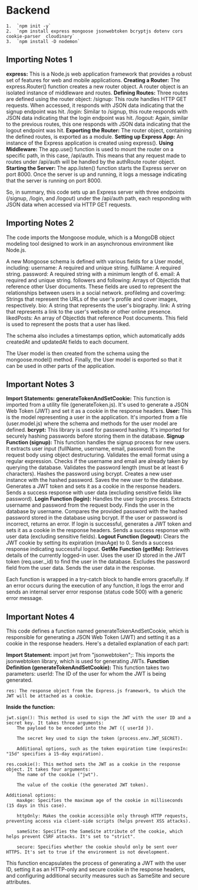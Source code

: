 # Backend

    1.  `npm init -y`
    2.  `npm install express mongoose jsonwebtoken bcryptjs dotenv cors cookie-parser  cloudinary`
    3.  `npm install -D nodemon`

## Importing Notes 1

**express:** This is a Node.js web application framework that provides a robust set of features for web and mobile applications.
**Creating a Router:**
The express.Router() function creates a new router object. A router object is an isolated instance of middleware and routes.
**Defining Routes:**
Three routes are defined using the router object:
/signup: This route handles HTTP GET requests. When accessed, it responds with JSON data indicating that the signup endpoint was hit.
/login: Similar to /signup, this route responds with JSON data indicating that the login endpoint was hit.
/logout: Again, similar to the previous routes, this one responds with JSON data indicating that the logout endpoint was hit.
**Exporting the Router:**
The router object, containing the defined routes, is exported as a module.
**Setting up Express App:**
An instance of the Express application is created using express().
**Using Middleware:**
The app.use() function is used to mount the router on a specific path, in this case, /api/auth. This means that any request made to routes under /api/auth will be handled by the authRoute router object.
**Starting the Server:**
The app.listen() function starts the Express server on port 8000. Once the server is up and running, it logs a message indicating that the server is running on port 8000.

So, in summary, this code sets up an Express server with three endpoints (/signup, /login, and /logout) under the /api/auth path, each responding with JSON data when accessed via HTTP GET requests.

## Importing Notes 2

The code imports the Mongoose module, which is a MongoDB object modeling tool designed to work in an asynchronous environment like Node.js.

A new Mongoose schema is defined with various fields for a User model, including:
username: A required and unique string.
fullName: A required string.
password: A required string with a minimum length of 6.
email: A required and unique string.
followers and following: Arrays of ObjectIds that reference other User documents. These fields are used to represent the relationships between users in a social network.
profileImg and coverImg: Strings that represent the URLs of the user's profile and cover images, respectively.
bio: A string that represents the user's biography.
link: A string that represents a link to the user's website or other online presence.
likedPosts: An array of ObjectIds that reference Post documents. This field is used to represent the posts that a user has liked.

The schema also includes a timestamps option, which automatically adds createdAt and updatedAt fields to each document.

The User model is then created from the schema using the mongoose.model() method.
Finally, the User model is exported so that it can be used in other parts of the application.

## Important Notes 3

**Import Statements:**
**generateTokenAndSetCookie:** This function is imported from a utility file (generateToken.js). It's used to generate a JSON Web Token (JWT) and set it as a cookie in the response headers.
**User:** This is the model representing a user in the application. It's imported from a file (user.model.js) where the schema and methods for the user model are defined.
**bcrypt:** This library is used for password hashing. It's imported for securely hashing passwords before storing them in the database.
**Signup Function (signup):**
This function handles the signup process for new users.
It extracts user input (fullName, username, email, password) from the request body using object destructuring.
Validates the email format using a regular expression.
Checks if the username and email are already taken by querying the database.
Validates the password length (must be at least 6 characters).
Hashes the password using bcrypt.
Creates a new user instance with the hashed password.
Saves the new user to the database.
Generates a JWT token and sets it as a cookie in the response headers.
Sends a success response with user data (excluding sensitive fields like password).
**Login Function (login):**
Handles the user login process.
Extracts username and password from the request body.
Finds the user in the database by username.
Compares the provided password with the hashed password stored in the database using bcrypt.
If the user or password is incorrect, returns an error.
If login is successful, generates a JWT token and sets it as a cookie in the response headers.
Sends a success response with user data (excluding sensitive fields).
**Logout Function (logout):**
Clears the JWT cookie by setting its expiration (maxAge) to 0.
Sends a success response indicating successful logout.
**GetMe Function (getMe):**
Retrieves details of the currently logged-in user.
Uses the user ID stored in the JWT token (req.user._id) to find the user in the database.
Excludes the password field from the user data.
Sends the user data in the response.

Each function is wrapped in a try-catch block to handle errors gracefully. If an error occurs during the execution of any function, it logs the error and sends an internal server error response (status code 500) with a generic error message.

## Important Notes 4

This code defines a function named generateTokenAndSetCookie, which is responsible for generating a JSON Web Token (JWT) and setting it as a cookie in the response headers. Here's a detailed explanation of each part:

**Import Statement:**
import jwt from "jsonwebtoken";: This imports the jsonwebtoken library, which is used for generating JWTs.
**Function Definition (generateTokenAndSetCookie):**
This function takes two parameters:
    userId: The ID of the user for whom the JWT is being generated.

    res: The response object from the Express.js framework, to which the JWT will be attached as a cookie.
**Inside the function:**

    jwt.sign(): This method is used to sign the JWT with the user ID and a secret key. It takes three arguments:
        The payload to be encoded into the JWT ({ userId }).

        The secret key used to sign the token (process.env.JWT_SECRET).

        Additional options, such as the token expiration time (expiresIn: "15d" specifies a 15-day expiration).
    
    res.cookie(): This method sets the JWT as a cookie in the response object. It takes four arguments:
        The name of the cookie ("jwt").

        The value of the cookie (the generated JWT token).
    
    Additional options:
        maxAge: Specifies the maximum age of the cookie in milliseconds (15 days in this case).

        httpOnly: Makes the cookie accessible only through HTTP requests, preventing access via client-side scripts (helps prevent XSS attacks).
        
        sameSite: Specifies the SameSite attribute of the cookie, which helps prevent CSRF attacks. It's set to "strict".

        secure: Specifies whether the cookie should only be sent over HTTPS. It's set to true if the environment is not development.

This function encapsulates the process of generating a JWT with the user ID, setting it as an HTTP-only and secure cookie in the response headers, and configuring additional security measures such as SameSite and secure attributes.
